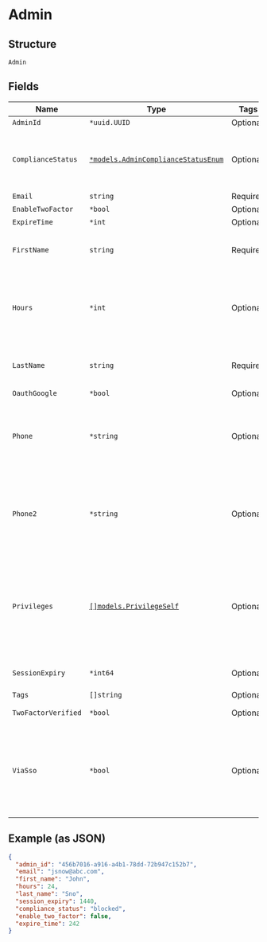 
# Admin

## Structure

`Admin`

## Fields

| Name | Type | Tags | Description |
|  --- | --- | --- | --- |
| `AdminId` | `*uuid.UUID` | Optional | - |
| `ComplianceStatus` | [`*models.AdminComplianceStatusEnum`](../../doc/models/admin-compliance-status-enum.md) | Optional | trade compliance status. enum: `blocked`, `restricted` |
| `Email` | `string` | Required | - |
| `EnableTwoFactor` | `*bool` | Optional | - |
| `ExpireTime` | `*int` | Optional | - |
| `FirstName` | `string` | Required | for an invite, this is the original first name used |
| `Hours` | `*int` | Optional | how long the invite should be valid<br>**Default**: `24`<br>**Constraints**: `>= 1`, `<= 168` |
| `LastName` | `string` | Required | for an invite, this is the original last name used |
| `OauthGoogle` | `*bool` | Optional | - |
| `Phone` | `*string` | Optional | phone number (numbers only, including country code) |
| `Phone2` | `*string` | Optional | secondary phone number (numbers only, including country code) |
| `Privileges` | [`[]models.PrivilegeSelf`](../../doc/models/privilege-self.md) | Optional | list of privileges the admin has<br>**Constraints**: *Minimum Items*: `1`, *Unique Items Required* |
| `SessionExpiry` | `*int64` | Optional | **Constraints**: `>= 10`, `<= 20160` |
| `Tags` | `[]string` | Optional | - |
| `TwoFactorVerified` | `*bool` | Optional | two factor status |
| `ViaSso` | `*bool` | Optional | an admin alogin via_sso is more restircted. (password and email cannot be changed) |

## Example (as JSON)

```json
{
  "admin_id": "456b7016-a916-a4b1-78dd-72b947c152b7",
  "email": "jsnow@abc.com",
  "first_name": "John",
  "hours": 24,
  "last_name": "Sno",
  "session_expiry": 1440,
  "compliance_status": "blocked",
  "enable_two_factor": false,
  "expire_time": 242
}
```

